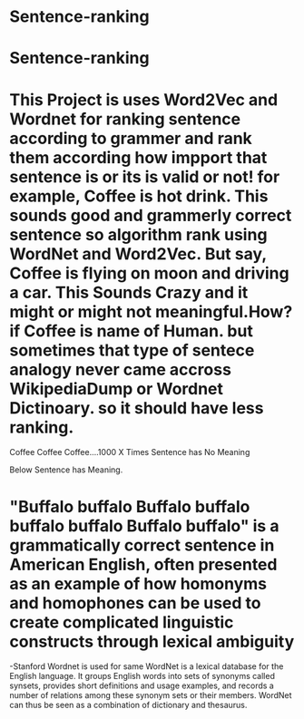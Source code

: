 # Sentence-ranking
# Sentence-ranking
This Project is uses Word2Vec and Wordnet for ranking sentence according to grammer and rank them according how impport that sentence is or its is valid or not!
for example,
  Coffee is hot drink.
This sounds good and grammerly correct sentence so algorithm rank using WordNet and Word2Vec.
But say, 
Coffee is flying on moon and driving a car.
This Sounds Crazy and it might or might not meaningful.How?
if Coffee is name of Human.
but sometimes that type of sentece analogy never came accross WikipediaDump or Wordnet Dictinoary.
so it should have less ranking.
====================================================================================================================
Coffee Coffee Coffee....1000 X Times
Sentence has No Meaning

Below Sentence has Meaning.

"Buffalo buffalo Buffalo buffalo buffalo buffalo Buffalo buffalo" is a grammatically correct sentence in American English, often presented as an example of how homonyms and homophones can be used to create complicated linguistic constructs through lexical ambiguity
=======================================================================================================================
-Stanford Wordnet is used for same
WordNet is a lexical database for the English language. It groups English words into sets of synonyms called synsets, provides short definitions and usage examples, and records a number of relations among these synonym sets or their members. WordNet can thus be seen as a combination of dictionary and thesaurus.
